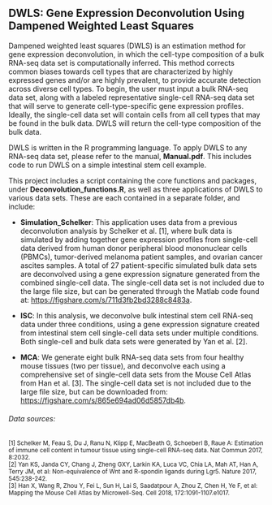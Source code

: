 ## DWLS: Gene Expression Deconvolution Using Dampened Weighted Least Squares

Dampened weighted least squares (DWLS) is an estimation method for gene expression deconvolution, in which the cell-type composition of a bulk RNA-seq data set is computationally inferred.  This method corrects common biases towards cell types that are characterized by highly expressed genes and/or are highly prevalent, to provide accurate detection across diverse cell types.  To begin, the user must input a bulk RNA-seq data set, along with a labeled representative single-cell RNA-seq data set that will serve to generate cell-type-specific gene expression profiles.  Ideally, the single-cell data set will contain cells from all cell types that may be found in the bulk data.  DWLS will return the cell-type composition of the bulk data.

DWLS is written in the R programming language.  To apply DWLS to any RNA-seq data set, please refer to the manual, **Manual.pdf**.  This includes code to run DWLS on a simple intestinal stem cell example.

This project includes a script containing the core functions and packages, under **Deconvolution_functions.R**, as well as three applications of DWLS to various data sets.  These are each contained in a separate folder, and include:
 
 - **Simulation_Schelker**: This application uses data from a previous deconvolution analysis by Schelker et al. [1], where bulk data is simulated by adding together gene expression profiles from single-cell data derived from human donor peripheral blood mononuclear cells (PBMCs), tumor-derived melanoma patient samples, and ovarian cancer ascites samples. A total of 27 patient-specific simulated bulk data sets are deconvolved using a gene expression signature generated from the combined single-cell data. The single-cell data set is not included due to the large file size, but can be generated through the Matlab code found at: https://figshare.com/s/711d3fb2bd3288c8483a.
 
 - **ISC**: In this analysis, we deconvolve bulk intestinal stem cell RNA-seq data under three conditions, using a gene expression signature created from intestinal stem cell single-cell data sets under multiple conditions.  Both single-cell and bulk data sets were generated by Yan et al. [2].
 
 - **MCA**: We generate eight bulk RNA-seq data sets from four healthy mouse tissues (two per tissue), and deconvolve each using a comprehensive set of single-cell data sets from the Mouse Cell Atlas from Han et al. [3].  The single-cell data set is not included due to the large file size, but can be downloaded from: https://figshare.com/s/865e694ad06d5857db4b.
 
 ###### Data sources:<br />
 <sub> [1] Schelker M, Feau S, Du J, Ranu N, Klipp E, MacBeath G, Schoeberl B, Raue A: Estimation of immune cell content in tumour tissue using single-cell RNA-seq data. Nat Commun 2017, 8:2032. <br />
 [2] Yan KS, Janda CY, Chang J, Zheng GXY, Larkin KA, Luca VC, Chia LA, Mah AT, Han A, Terry JM, et al: Non-equivalence of Wnt and R-spondin ligands during Lgr5. Nature 2017, 545:238-242. <br />
 [3] Han X, Wang R, Zhou Y, Fei L, Sun H, Lai S, Saadatpour A, Zhou Z, Chen H, Ye F, et al: Mapping the Mouse Cell Atlas by Microwell-Seq. Cell 2018, 172:1091-1107.e1017.
